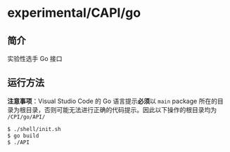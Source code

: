 # experimental/CAPI/go

## 简介  

实验性选手 Go 接口

## 运行方法

**注意事项**：Visual Studio Code 的 Go 语言提示**必须**以 `main` package 所在的目录为根目录，否则可能无法进行正确的代码提示。因此以下操作的根目录均为 `/CPI/go/API/`

```bash
$ ./shell/init.sh
$ go build
$ ./API
```
